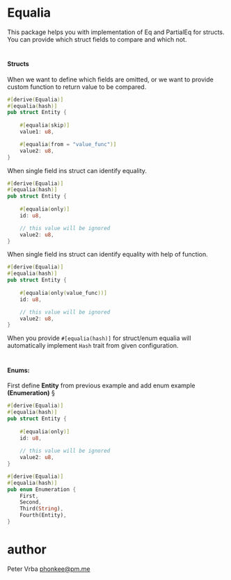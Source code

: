 # Equalia

This package helps you with implementation of Eq and PartialEq for structs.
You can provide which struct fields to compare and which not.

#

#### Structs
When we want to define which fields are omitted, or we want to provide
custom function to return value to be compared.

```rust
#[derive(Equalia)]
#[equalia(hash)]
pub struct Entity {
    
    #[equalia(skip)]
    value1: u8,

    #[equalia(from = "value_func")]
    value2: u8,
}
```

When single field ins struct can identify equality.

```rust
#[derive(Equalia)]
#[equalia(hash)]
pub struct Entity {
    
    #[equalia(only)]
    id: u8,

    // this value will be ignored
    value2: u8,
}
```

When single field ins struct can identify equality with help of function.

```rust
#[derive(Equalia)]
#[equalia(hash)]
pub struct Entity {
    
    #[equalia(only(value_func))]
    id: u8,

    // this value will be ignored
    value2: u8,
}
```


When you provide `#[equalia(hash)]` for struct/enum equalia will automatically
implement `Hash` trait from given configuration.

#

#### Enums:

First define __Entity__ from previous example and add enum example __(Enumeration)__
§
```rust
#[derive(Equalia)]
#[equalia(hash)]
pub struct Entity {
    
    #[equalia(only)]
    id: u8,
    
    // this value will be ignored
    value2: u8,
}

#[derive(Equalia)]
#[equalia(hash)]
pub enum Enumeration {
    First,
    Second,
    Third(String),
    Fourth(Entity),
}
```

# author
Peter Vrba <phonkee@pm.me>